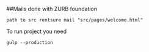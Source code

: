 ##Mails done with ZURB foundation

    path to src rentsure mail "src/pages/welcome.html"

To run project you need

    gulp --production